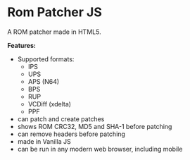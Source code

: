 # Rom Patcher JS
A ROM patcher made in HTML5.

**Features:**
* Supported formats:
   * IPS
   * UPS
   * APS (N64)
   * BPS
   * RUP
   * VCDiff (xdelta)
   * PPF
* can patch and create patches
* shows ROM CRC32, MD5 and SHA-1 before patching
* can remove headers before patching
* made in Vanilla JS
* can be run in any modern web browser, including mobile
